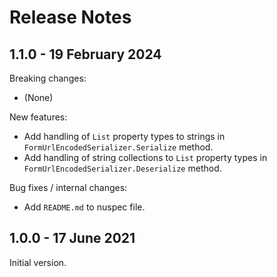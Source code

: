 # Release Notes

## 1.1.0 - 19 February 2024

Breaking changes:
- (None)

New features:
- Add handling of `List` property types to strings in `FormUrlEncodedSerializer.Serialize` method.
- Add handling of string collections to `List` property types in `FormUrlEncodedSerializer.Deserialize` method.

Bug fixes / internal changes:
- Add `README.md` to nuspec file.

## 1.0.0 - 17 June 2021

Initial version.
